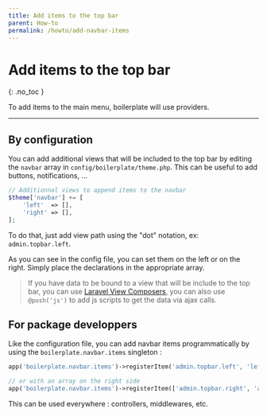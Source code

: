 ```yaml
---
title: Add items to the top bar
parent: How-to
permalink: /howto/add-navbar-items
---
```


# Add items to the top bar
{: .no_toc }



To add items to the main menu, boilerplate will use providers.

---

## By configuration

You can add additional views that will be included to the top bar by editing the `navbar` array in `config/boilerplate/theme.php`. This can be useful to add buttons, notifications, ...

```php
// Additionnal views to append items to the navbar
$theme['navbar'] += [
    'left'  => [],
    'right' => [],
];
``` 

To do that, just add view path using the "dot" notation, ex: `admin.topbar.left`.

As you can see in the config file, you can set them on the left or on the right. Simply place the declarations in the appropriate array.

> If you have data to be bound to a view that will be include to the top bar, you can use [Laravel View Composers](https://laravel.com/docs/views#view-composers), you can also use `@push('js')` to add js scripts to get the data via ajax calls.

## For package developpers

Like the configuration file, you can add navbar items programmatically by using the `boilerplate.navbar.items` singleton : 

```php
app('boilerplate.navbar.items')->registerItem('admin.topbar.left', 'left');

// or with an array on the right side
app('boilerplate.navbar.items')->registerItem(['admin.topbar.right', 'admin.topbar.notifications'], 'right');
```

This can be used everywhere : controllers, middlewares, etc.